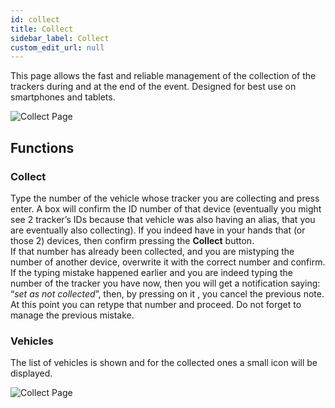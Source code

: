 ```yaml
---
id: collect
title: Collect
sidebar_label: Collect
custom_edit_url: null
---
```


This page allows the fast and reliable management of the collection of the trackers during and at the end of the event. Designed for best use on smartphones and tablets.  

![Collect Page](/img/screenshots/collect.png)

## Functions

### Collect
Type the number of the vehicle whose tracker you are collecting and press enter. 
A box will confirm the ID number of that device (eventually you might see 2 tracker’s IDs because that vehicle was also having an alias, that you are eventually also collecting). If you indeed have in your hands that (or those 2) devices, then confirm pressing the **Collect** button.  
If that number has already been collected, and you are mistyping the number of another device, overwrite it with the correct number and confirm.  
If the typing mistake happened earlier and you are indeed typing the number of the tracker you have now, then you will get a notification saying:  “_set as not collected_”, then, by pressing on it , you cancel the previous note. At this point you can retype that number and proceed. Do not forget to manage the previous mistake.  
  ### Vehicles
The list of vehicles is shown and for the collected ones a small icon will be displayed.

![Collect Page](/img/screenshots/collect2.png)
